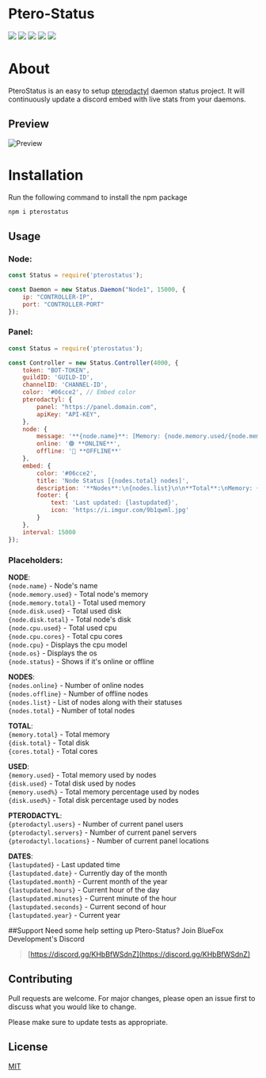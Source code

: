 # Ptero-Status
![](https://img.shields.io/github/stars/BlueFox-Development/Ptero-Status) ![](https://img.shields.io/github/forks/BlueFox-Development/Ptero-Status) ![](https://img.shields.io/github/issues/BlueFox-Development/Ptero-Status) ![](https://img.shields.io/github/license/BlueFox-Development/Ptero-Status) ![](https://img.shields.io/discord/870418236078960791)

# About
PteroStatus is an easy to setup [pterodactyl](https://github.com/pterodactyl/panel) daemon status project. It will continuously update a discord embed with live stats from your daemons.

## Preview

![Preview](https://i.gyazo.com/fe785175ce3e08ece87ab234df6993ed.png)

# Installation

Run the following command to install the npm package

```bash
npm i pterostatus
```

## Usage

### Node:
```javascript
const Status = require('pterostatus');

const Daemon = new Status.Daemon("Node1", 15000, {
    ip: "CONTROLLER-IP",
    port: "CONTROLLER-PORT"
});
```

### Panel:
```javascript
const Status = require('pterostatus');

const Controller = new Status.Controller(4000, {
    token: "BOT-TOKEN",
    guildID: 'GUILD-ID',
    channelID: 'CHANNEL-ID',
    color: '#06cce2', // Embed color
    pterodactyl: {
        panel: "https://panel.domain.com",
        apiKey: "API-KEY",
    },
    node: {
        message: '**{node.name}**: [Memory: {node.memory.used/{node.memory.total}] [Disk: {node.disk.used}/{node.disk.total}]',
        online: '🟢 **ONLINE**',
        offline: '🔴 **OFFLINE**'
    },
    embed: {
        color: '#06cce2',
        title: 'Node Status [{nodes.total} nodes]',
        description: '**Nodes**:\n{nodes.list}\n\n**Total**:\nMemory: {memory.used}/{memory.total}\nDisk: {disk.used}/{disk.total}\n\n**Pterodactyl:**\nUsers: {pterodactyl.users}\nServers: {pterodactyl.servers}',
        footer: {
            text: 'Last updated: {lastupdated}',
            icon: 'https://i.imgur.com/9b1qwml.jpg'
        }
    },
    interval: 15000
});
```


### Placeholders:
**NODE**:<br />
`{node.name}` - Node's name<br />
`{node.memory.used}` - Total node's memory<br />
`{node.memory.total}` - Total used memory<br />
`{node.disk.used}` - Total used disk<br />
`{node.disk.total}` - Total node's disk<br />
`{node.cpu.used}` - Total used cpu<br />
`{node.cpu.cores}` - Total cpu cores<br />
`{node.cpu}` - Displays the cpu model<br />
`{node.os}` - Displays the os<br />
`{node.status}` - Shows if it's online or offline<br />

**NODES**:<br />
`{nodes.online}` - Number of online nodes<br />
`{nodes.offline}` - Number of offline nodes<br />
`{nodes.list}` - List of nodes along with their statuses<br />
`{nodes.total}` - Number of total nodes<br />

**TOTAL**:<br />
`{memory.total}` - Total memory<br />
`{disk.total}` - Total disk<br />
`{cores.total}` - Total cores<br />

**USED**:<br />
`{memory.used}` - Total memory used by nodes<br />
`{disk.used}` - Total disk used by nodes<br />
`{memory.used%}` - Total memory percentage used by nodes<br />
`{disk.used%}` - Total disk percentage used by nodes<br />

**PTERODACTYL**:<br />
`{pterodactyl.users}` - Number of current panel users<br />
`{pterodactyl.servers}` - Number of current panel servers<br />
`{pterodactyl.locations}` - Number of current panel locations<br />

**DATES**:<br />
`{lastupdated}` - Last updated time<br />
`{lastupdated.date}` - Currently day of the month<br />
`{lastupdated.month}` - Current month of the year<br />
`{lastupdated.hours}` - Current hour of the day<br />
`{lastupdated.minutes}` - Current minute of the hour<br />
`{lastupdated.seconds}` - Current second of hour<br />
`{lastupdated.year}` - Current year<br />

##Support
Need some help setting up Ptero-Status?
Join BlueFox Development's Discord
> [https://discord.gg/KHbBfWSdnZ](https://discord.gg/KHbBfWSdnZ)
 
## Contributing
Pull requests are welcome. For major changes, please open an issue first to discuss what you would like to change.

Please make sure to update tests as appropriate.

## License
[MIT](https://choosealicense.com/licenses/mit/)
